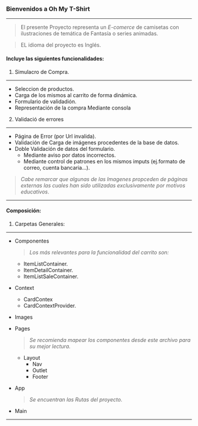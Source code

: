 ### Bienvenidos a Oh My T-Shirt 
---
> El presente Proyecto representa un  *E-comerce* de camisetas con ilustraciones de temática de Fantasía o series animadas.

> EL idioma del proyecto es Inglés.

#### Incluye las siguientes funcionalidades:

1. Simulacro de Compra.
___
* Seleccion de productos.
* Carga de los mismos al carrito de forma dinámica. 
* Formulario de validadión.
* Representación de la compra Mediante consola

2. Validació de errores
---
* Página de Error (por Url invalida).
* Validación de Carga de imágenes procedentes de la base de datos.
*  Doble Validación de datos del formulario.
    * Mediante aviso por datos incorrectos.
    * Mediante control de patrones en los mismos imputs (ej.formato de correo, cuenta bancaria...).


> *Cabe remarcar que algunas de las Imagenes propceden de páginas externas las cuales han sido utilizadas exclusivamente por motivos educativos*.


---
#### Composición:

1. Carpetas Generales:
---

* Componentes

    > *Los más relevantes para la funcionalidad del carrito son:*
    * ItemListContainer.
    * ItemDetailContainer.
    * ItemListSaleContainer.
* Context
    * CardContex
    * CardContextProvider.
* Images
    
* Pages

    > *Se recomienda mapear los componentes desde este archivo para su mejor lectura.*
    * Layout
        * Nav
        * Outlet
        * Footer
* App
    > *Se encuentran las Rutas del proyecto.*
* Main

----

